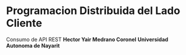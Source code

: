 # Programacion Distribuida del Lado Cliente
Consumo de API REST
**Hector Yair Medrano Coronel** **Universidad Autonoma de Nayarit**
